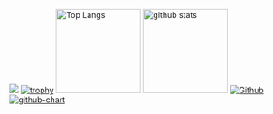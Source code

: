 ![](https://github-profile-summary-cards.vercel.app/api/cards/profile-details?username=haru-330&theme=2077)
[![trophy](https://github-profile-trophy.vercel.app/?username=haru-330&theme=onedark)](https://github-profile-trophy.vercel.app/?username=haru-330&theme=tokyonight)
<img alt="Top Langs" height="150px" src="https://github-readme-stats.vercel.app/api/top-langs/?username=haru-330&layout=compact&count_private=true&show_icons=true&theme=tokyonight" />
<img alt="github stats" height="150px" src="https://github-readme-stats.vercel.app/api?username=haru-330&count_private=true&show_icons=true&show_icons=true&theme=tokyonight" />
[![Github](https://img.shields.io/badge/--FFFFFF?style=social&logo=github&label=Follow%20haru-330)](https://github.com/haru-330)
[![github-chart](https://github-chart.vercel.app/api?user=haru-330)](https://github.com/haru-330/github-chart)
